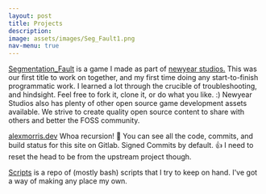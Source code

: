 ```yaml
---
layout: post
title: Projects
description:
image: assets/images/Seg_Fault1.png
nav-menu: true
---
```


<a href="https://gitlab.com/newyearstudios/ritual-jam">Segmentation_Fault</a> is a game I made as part of <a href="https://www.newyearstudios.com/">newyear studios.</a> This was our first title to work on together, and my first time doing any start-to-finish programmatic work. I learned a lot through the crucible of troubleshooting, and hindsight. Feel free to fork it, clone it, or do what you like. :) Newyear Studios also has plenty of other open source game development assets available. We strive to create quality open source content to share with others and better the FOSS community.

<a href="https://gitlab.com/matrix8967/alexmorris.dev">alexmorris.dev</a> Whoa recursion! 🤯 You can see all the code, commits, and build status for this site on Gitlab. Signed Commits by default. 👍 I need to reset the head to be from the upstream project though.

<a href="https://gitlab.com/matrix8967/scripts">Scripts</a> is a repo of (mostly bash) scripts that I try to keep on hand. I've got a way of making any place my own.
